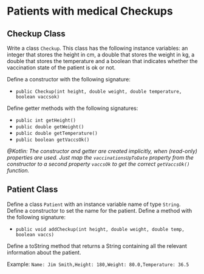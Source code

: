 # Patients with medical Checkups

## Checkup Class

Write a class `Checkup`. This class has the following instance variables: an integer that stores the height in cm, a double that stores the weight in kg, a double that stores the temperature and a boolean that indicates whether the vaccination state of the patient is ok or not.

Define a constructor with the following signature:

- `public Checkup(int height, double weight, double temperature, boolean vaccsok)`

Define getter methods with the following signatures:

- `public int getHeight()`
- `public double getWeight()`
- `public double getTemperature()`
- `public boolean getVaccsOk()`

_@Kotlin: The constructor and getter are created implicitly, when (read-only) properties are used. 
Just map the `vaccinationsUpToDate` property from the constructor to a second property `vaccsOk` to get the correct `getVaccsOk()` function._
## Patient Class

Define a class `Patient` with an instance variable name of type `String`. Define a constructor to set the name for the patient. Define a method with the following signature:

- `public void addCheckup(int height, double weight, double temp, boolean vaccs)`

Define a toString method that returns a String containing all the relevant information about the patient.

Example:
`Name: Jim Smith,Height: 180,Weight: 80.0,Temperature: 36.5`

